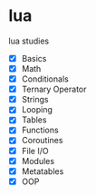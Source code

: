 # lua
lua studies
 - [x] Basics
 - [x] Math
 - [x] Conditionals
 - [x] Ternary Operator
 - [x] Strings
 - [x] Looping
 - [x] Tables
 - [x] Functions
 - [x] Coroutines
 - [x] File I/O
 - [x] Modules
 - [x] Metatables
 - [x] OOP
